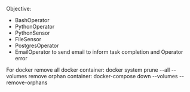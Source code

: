 Objective:
- BashOperator
- PythonOperator
- PythonSensor
- FileSensor
- PostgresOperator
- EmailOperator to send email to inform task completion and Operator error

For docker
remove all docker container: docker system prune --all --volumes
remove orphan container: docker-compose down --volumes --remove-orphans